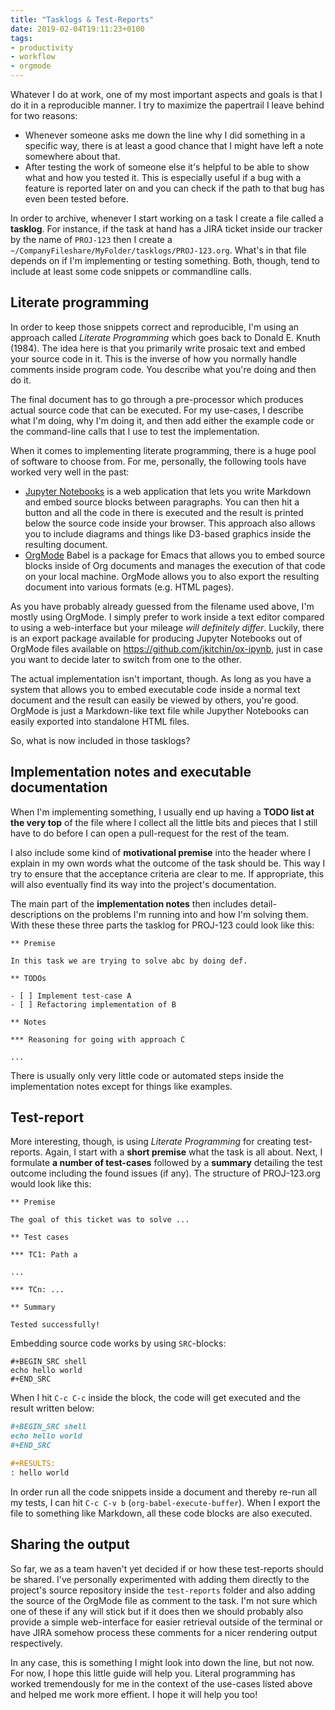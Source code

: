 ```yaml
---
title: "Tasklogs & Test-Reports"
date: 2019-02-04T19:11:23+0100
tags:
- productivity
- workflow
- orgmode
---
```


Whatever I do at work, one of my most important aspects and goals is
that I do it in a reproducible manner. I try to maximize the
papertrail I leave behind for two reasons:

* Whenever someone asks me down the line why I did something in a
  specific way, there is at least a good chance that I might have left
  a note somewhere about that.
* After testing the work of someone else it's helpful to be able to
  show what and how you tested it. This is especially useful if a bug
  with a feature is reported later on and you can check if the path to
  that bug has even been tested before.
  
In order to archive, whenever I start working on a task I create a
file called a **tasklog**. For instance, if the task at hand has a
JIRA ticket inside our tracker by the name of `PROJ-123` then I create
a `~/CompanyFileshare/MyFolder/tasklogs/PROJ-123.org`. What's in that
file depends on if I'm implementing or testing something. Both,
though, tend to include at least some code snippets or commandline
calls.


## Literate programming

In order to keep those snippets correct and reproducible, I'm using an
approach called *Literate Programming* which goes back to Donald
E. Knuth (1984). The idea here is that you primarily write prosaic
text and embed your source code in it. This is the inverse of how you
normally handle comments inside program code. You describe what you're
doing and then do it.

The final document has to go through a pre-processor which produces
actual source code that can be executed. For my use-cases, I describe
what I'm doing, why I'm doing it, and then add either the example code
or the command-line calls that I use to test the implementation.

When it comes to implementing literate programming, there is a huge
pool of software to choose from. For me, personally, the following
tools have worked very well in the past:

* [Jupyter Notebooks](https://jupyter.org/) is a web application that
  lets you write Markdown and embed source blocks between
  paragraphs. You can then hit a button and all the code in there is
  executed and the result is printed below the source code inside your
  browser. This approach also allows you to include diagrams and
  things like D3-based graphics inside the resulting document.
* [OrgMode](http://orgmode.org/) Babel is a package for Emacs that
  allows you to embed source blocks inside of Org documents and
  manages the execution of that code on your local machine. OrgMode
  allows you to also export the resulting document into various
  formats (e.g. HTML pages).

As you have probably already guessed from the filename used above, I'm
mostly using OrgMode. I simply prefer to work inside a text editor
compared to using a web-interface but your mileage *will definitely
differ*. Luckily, there is an export package available for producing
Jupyter Notebooks out of OrgMode files available on
<https://github.com/jkitchin/ox-ipynb>, just in case you want to
decide later to switch from one to the other.

The actual implementation isn't important, though. As long as you have
a system that allows you to embed executable code inside a normal text
document and the result can easily be viewed by others, you're
good. OrgMode is just a Markdown-like text file while Jupyther
Notebooks can easily exported into standalone HTML files.

So, what is now included in those tasklogs?


## Implementation notes and executable documentation

When I'm implementing something, I usually end up having a **TODO list
at the very top** of the file where I collect all the little bits and
pieces that I still have to do before I can open a pull-request for
the rest of the team.

I also include some kind of **motivational premise** into the header
where I explain in my own words what the outcome of the task should
be. This way I try to ensure that the acceptance criteria are clear to
me. If appropriate, this will also eventually find its way into the
project's documentation.

The main part of the **implementation notes** then includes
detail-descriptions on the problems I'm running into and how I'm
solving them. With these these three parts the tasklog for PROJ-123
could look like this:

```text
** Premise

In this task we are trying to solve abc by doing def.

** TODOs

- [ ] Implement test-case A
- [ ] Refactoring implementation of B

** Notes

*** Reasoning for going with approach C

...
```

There is usually only very little code or automated steps inside the
implementation notes except for things like examples.


## Test-report

More interesting, though, is using *Literate Programming* for creating
test-reports. Again, I start with a **short premise** what the task is
all about. Next, I formulate **a number of test-cases** followed by a
**summary** detailing the test outcome including the found issues (if
any). The structure of PROJ-123.org would look like this:

```text
** Premise

The goal of this ticket was to solve ...

** Test cases

*** TC1: Path a

...

*** TCn: ...

** Summary

Tested successfully!
```

Embedding source code works by using `SRC`-blocks:

```
#+BEGIN_SRC shell
echo hello world
#+END_SRC
```

When I hit `C-c C-c` inside the block, the code will get executed and
the result written below:

```org
#+BEGIN_SRC shell
echo hello world
#+END_SRC

#+RESULTS:
: hello world
```

In order run all the code snippets inside a document and thereby
re-run all my tests, I can hit `C-c C-v b`
(`org-babel-execute-buffer`). When I export the file to something like
Markdown, all these code blocks are also executed.


## Sharing the output

So far, we as a team haven't yet decided if or how these test-reports
should be shared. I've personally experimented with adding them
directly to the project's source repository inside the `test-reports`
folder and also adding the source of the OrgMode file as comment to
the task. I'm not sure which one of these if any will stick but if it
does then we should probably also provide a simple web-interface for
easier retrieval outside of the terminal or have JIRA somehow process
these comments for a nicer rendering output respectively.

In any case, this is something I might look into down the line, but
not now. For now, I hope this little guide will help you. Literal
programming has worked tremendously for me in the context of the
use-cases listed above and helped me work more effient. I hope it will
help you too!
